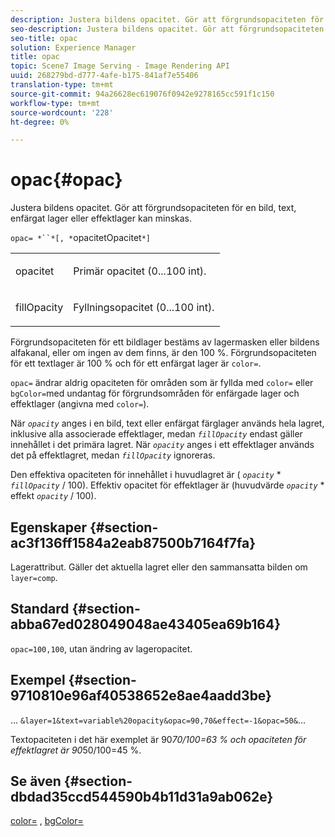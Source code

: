 ```yaml
---
description: Justera bildens opacitet. Gör att förgrundsopaciteten för en bild, text, enfärgat lager eller effektlager kan minskas.
seo-description: Justera bildens opacitet. Gör att förgrundsopaciteten för en bild, text, enfärgat lager eller effektlager kan minskas.
seo-title: opac
solution: Experience Manager
title: opac
topic: Scene7 Image Serving - Image Rendering API
uuid: 268279bd-d777-4afe-b175-841af7e55406
translation-type: tm+mt
source-git-commit: 94a26628ec619076f0942e9278165cc591f1c150
workflow-type: tm+mt
source-wordcount: '228'
ht-degree: 0%

---
```



# opac{#opac}

Justera bildens opacitet. Gör att förgrundsopaciteten för en bild, text, enfärgat lager eller effektlager kan minskas.

`opac= *``*[, *`opacitetOpacitet`*]`

<table id="simpletable_DA4B5D86C496480886FADB284AD6047F"> 
 <tr class="strow"> 
  <td class="stentry"> <p><span class="varname"> opacitet</span> </p> </td> 
  <td class="stentry"> <p>Primär opacitet (0...100 int). </p></td> 
 </tr> 
 <tr class="strow"> 
  <td class="stentry"> <p><span class="varname"> fillOpacity</span> </p></td> 
  <td class="stentry"> <p>Fyllningsopacitet (0...100 int). </p></td> 
 </tr> 
</table>

Förgrundsopaciteten för ett bildlager bestäms av lagermasken eller bildens alfakanal, eller om ingen av dem finns, är den 100 %. Förgrundsopaciteten för ett textlager är 100 % och för ett enfärgat lager är `color=`.

`opac=` ändrar aldrig opaciteten för områden som är fyllda med  `color=` eller  `bgColor=`med undantag för förgrundsområden för enfärgade lager och effektlager (angivna med  `color=`).

När *`opacity`* anges i en bild, text eller enfärgat färglager används hela lagret, inklusive alla associerade effektlager, medan *`fillOpacity`* endast gäller innehållet i det primära lagret. När *`opacity`* anges i ett effektlager används det på effektlagret, medan *`fillOpacity`* ignoreras.

Den effektiva opaciteten för innehållet i huvudlagret är ( *`opacity`* * *`fillOpacity`* / 100). Effektiv opacitet för effektlager är (huvudvärde *`opacity`* * effekt *`opacity`* / 100).

## Egenskaper {#section-ac3f136ff1584a2eab87500b7164f7fa}

Lagerattribut. Gäller det aktuella lagret eller den sammansatta bilden om `layer=comp`.

## Standard {#section-abba67ed028049048ae43405ea69b164}

`opac=100,100`, utan ändring av lageropacitet.

## Exempel {#section-9710810e96af40538652e8ae4aadd3be}

… `&layer=1&text=variable%20opacity&opac=90,70&effect=-1&opac=50&`…

Textopaciteten i det här exemplet är 90*70/100=63 % och opaciteten för effektlagret är 90*50/100=45 %.

## Se även {#section-dbdad35ccd544590b4b11d31a9ab062e}

[color=](/help/aem-is-ir-api/is-api/http-ref/image-serving-api-ref/c-http-protocol-reference/c-data-types/r-is-http-color.md) ,  [bgColor=](../../../../../is-api/http-ref/image-serving-api-ref/c-http-protocol-reference/c-command-reference/r-bgcolor.md#reference-441371ba4ef54fe781887c5ae448f6ab)
